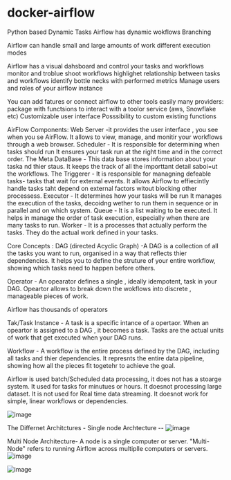 # docker-airflow
Python based
Dynamic Tasks
Airflow has dynamic wokflows
Branching

Airflow can handle small and large amounts of work
different execution modes

Airflow has a visual dahsboard and control your tasks and workflows
monitor and troblue shoot workflows
highlighet relationship between tasks and workflows
identify bottle necks with performed metrics
Manage users and roles of your airflow instance

You can add fatures or connect airflow to other tools easily
many providers: package with functsions to interact with a toolor service (aws, Snowflake etc)
Customizable user interface
Posssibility to custom existing functions


AirFlow Components:
Web Server -it provides the user interface , you see when you se AirFlow.
              It allows to view, manage, and monitir your workflows through a web browser.
Scheduler - It is responsible for determining when tasks should run
              It ensures your task run at the right time and in the correct order.
The Meta DataBase - This data base stores information about your taska nd thier staus. It keeps                     the track of all the importtant detail saboi=ut the workflows.
The Triggerer - It is responsible for managning defeable tasks- tasks that wait for external                   events. It allows Airflow to effiecintly handle tasks taht depend on external                   factors witout blocking other processess.
Executor - It determines how your tasks will be run
           It manages the execution of the tasks, decoidng wether to run them in sequence or in            parallel and on which system.
Queue - It is a list waiting to be executed. It helps in manage the order of task execution,            especially when there are many tasks to run.
Worker - It is a processes that actually perform the tasks. They do the actual work defined in           your tasks.  
              



Core Concepts :
DAG (directed Acyclic Graph) -A DAG is a collection of all the tasks you want to run, organised in a way that reflects thier dependencies.
It helps you to define  the struture of your entire workflow, showing which tasks need to happen before others.

Operator - An opearator defines a single , ideally idempotent, task in your DAG. Opeartor allows to break down the wokflows into discrete , manageable pieces of work.

Airflow has thousands of operators


Tak/Task Instance -  A task is a specific intance of a opertaor. When an opeartor is assigned to a DAG , it becomes a task. Tasks are the actual units of work that get executed when your DAG runs.

Workflow -  A workflow is the entire process defined by the DAG, including all tasks and thier dependencies. It represnts the entire data pipeline, showing how all the pieces fit togetehr to achieve the goal.

Airflow is used batch/Scheduled data processing, it does not has a stoarge system. It used for tasks for minutues or hours. It doesnot processing large dataset. It is not used for Real time data streaming. It doesnot work for simple, linear workflows or dependencies. 

![image](https://github.com/user-attachments/assets/6df0666a-373c-4e04-8dc5-905135622265)




The Differnet Architctures -
  Single node Archtecture -- ![image](https://github.com/user-attachments/assets/9fb00137-bf3e-4366-bfdd-d353185768a8)

Multi Node Architecture- A node is a single computer or server. "Multi-Node" refers to running Airflow across multiplle  computers or servers.
![image](https://github.com/user-attachments/assets/8b9f99ec-4847-4a6c-9a20-a7b7794f7bff)

![image](https://github.com/user-attachments/assets/0e3a6193-2cdb-4974-acea-142499ff663d)


  








